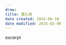 ```yaml
---
draw:
title: 莫扎特
date created: 2024-06-10
date modified: 2025-02-06
---
```


excerpt

<!-- more -->

